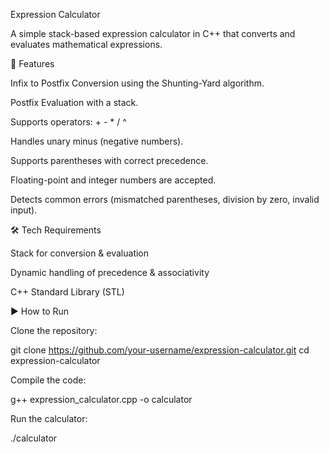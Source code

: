 Expression Calculator

A simple stack-based expression calculator in C++ that converts and evaluates mathematical expressions.

🚀 Features

Infix to Postfix Conversion using the Shunting-Yard algorithm.

Postfix Evaluation with a stack.

Supports operators: + - * / ^

Handles unary minus (negative numbers).

Supports parentheses with correct precedence.

Floating-point and integer numbers are accepted.

Detects common errors (mismatched parentheses, division by zero, invalid input).

🛠️ Tech Requirements

Stack for conversion & evaluation

Dynamic handling of precedence & associativity

C++ Standard Library (STL)


▶️ How to Run

Clone the repository:

git clone https://github.com/your-username/expression-calculator.git
cd expression-calculator


Compile the code:

g++ expression_calculator.cpp -o calculator


Run the calculator:

./calculator


